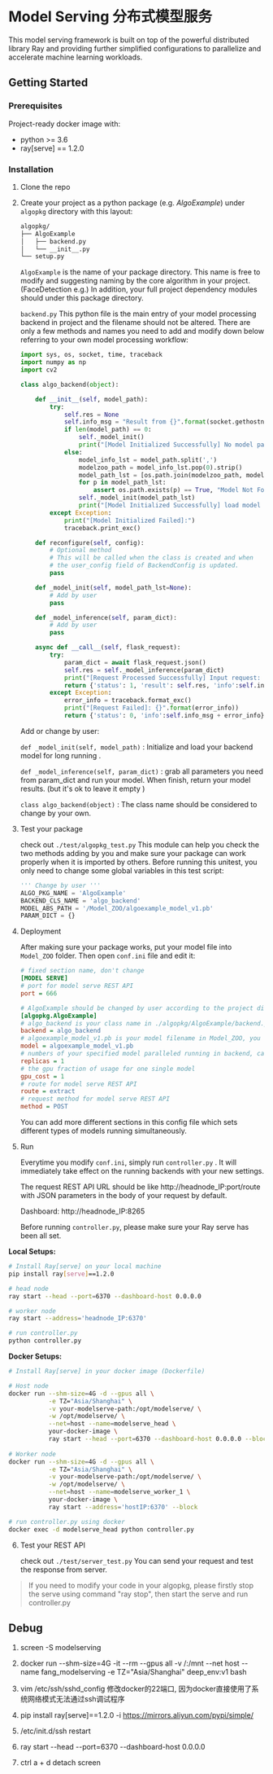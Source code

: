 

# Model Serving 分布式模型服务

This model serving framework is built on top of the powerful distributed library Ray and providing further simplified configurations to parallelize and accelerate machine learning workloads.



## Getting Started



### Prerequisites

Project-ready docker image with:

- python >= 3.6
- ray[serve] == 1.2.0

### Installation

1. Clone the repo 

2. Create your project as a python package (e.g. *AlgoExample*) under `algopkg` directory with this layout:

   ```bash
   algopkg/
   ├── AlgoExample
   │   ├── backend.py
   │   └── __init__.py
   └── setup.py
   ```

   `AlgoExample` is the name of your package directory. This name is free to modify and suggesting naming by the core algorithm in your project.  (FaceDetection e.g.)  In addition,  your full project dependency modules should under this package directory.

   `backend.py`   This python file is the main entry of your model processing backend in project and the filename should not be altered.  There are only a few methods and names you need to add and modify down below referring to your own model processing workflow: 

   ```python
   import sys, os, socket, time, traceback
   import numpy as np
   import cv2
   
   class algo_backend(object):
   
       def __init__(self, model_path):
           try:
               self.res = None
               self.info_msg = "Result from {}".format(socket.gethostname())
               if len(model_path) == 0:
                   self._model_init()
                   print("[Model Initialized Successfully] No model path specified")
               else:
                   model_info_lst = model_path.split(',')
                   modelzoo_path = model_info_lst.pop(0).strip()
                   model_path_lst = [os.path.join(modelzoo_path, model.strip()) for model in model_info_lst if len(model) != 0]
                   for p in model_path_lst:
                       assert os.path.exists(p) == True, "Model Not Found"
                   self._model_init(model_path_lst)
                   print("[Model Initialized Successfully] load model from : {}".format(model_path))
           except Exception:
               print("[Model Initialized Failed]:")
               traceback.print_exc()
   
       def reconfigure(self, config):
           # Optional method
           # This will be called when the class is created and when
           # the user_config field of BackendConfig is updated.
           pass
   
       def _model_init(self, model_path_lst=None):
           # Add by user
           pass
   
       def _model_inference(self, param_dict):
           # Add by user
           pass
   
       async def __call__(self, flask_request):
           try:
               param_dict = await flask_request.json()
               self.res = self._model_inference(param_dict)
               print("[Request Processed Successfully] Input request: {}   Output Result: {}".format(param_dict, self.res))
               return {'status': 1, 'result': self.res, 'info':self.info_msg}
           except Exception:
               error_info = traceback.format_exc()
               print("[Request Failed]: {}".format(error_info))
               return {'status': 0, 'info':self.info_msg + error_info}
   ```

   Add or change by user:

   `def _model_init(self, model_path)` : Initialize and load your backend model for long running .

   `def _model_inference(self, param_dict)` : grab all parameters you need from param_dict and run your model.  When finish, return your model results. (but it's ok to leave it empty ) 

   `class algo_backend(object)` : The class name should be considered to change by your own.

3. Test your package

   check out `./test/algopkg_test.py`  This module can help you check the two methods adding by you and make sure your package can work properly when it is imported by others. Before running this unitest, you only need to change some global variables in this test script:

   ```python
   ''' Change by user '''
   ALGO_PKG_NAME = 'AlgoExample'
   BACKEND_CLS_NAME = 'algo_backend'
   MODEL_ABS_PATH = '/Model_ZOO/algoexample_model_v1.pb'
   PARAM_DICT = {}
   ```

4. Deployment

   After making sure your package works, put your model file into `Model_ZOO` folder. Then open `conf.ini` file and edit it:

   ```ini
   # fixed section name, don't change
   [MODEL SERVE] 
   # port for model serve REST API
   port = 666         
   
   # AlgoExample should be changed by user according to the project dir under algopkg folder
   [algopkg.AlgoExample]
   # algo_backend is your class name in ./algopkg/AlgoExample/backend.py
   backend = algo_backend
   # algoexample_model_v1.pb is your model filename in Model_ZOO, you can add multiple models separate with commas or leave it empty 
   model = algoexample_model_v1.pb
   # numbers of your specified model paralleled running in backend, caution: cpu cores is the upper bound for this setting
   replicas = 1
   # the gpu fraction of usage for one single model
   gpu_cost = 1
   # route for model serve REST API
   route = extract
   # request method for model serve REST API
   method = POST
   ```

   You can add more different sections in this config file which sets different types of models running simultaneously.

5. Run

   Everytime you modify `conf.ini`, simply run `controller.py` . It will immediately take effect on the running backends with your new settings.

   The request REST API URL should be like http://headnode_IP:port/route  with JSON parameters in the body of your request by default. 

   Dashboard: http://headnode_IP:8265

   Before running `controller.py`, please make sure your Ray serve has been all set. 

   

**Local Setups:**

```bash
# Install Ray[serve] on your local machine
pip install ray[serve]==1.2.0

# head node
ray start --head --port=6370 --dashboard-host 0.0.0.0

# worker node
ray start --address='headnode_IP:6370'

# run controller.py
python controller.py
```



**Docker Setups:**

```bash
# Install Ray[serve] in your docker image (Dockerfile)

# Host node
docker run --shm-size=4G -d --gpus all \
           -e TZ="Asia/Shanghai" \
           -v your-modelserve-path:/opt/modelserve/ \
           -w /opt/modelserve/ \
           --net=host --name=modelserve_head \
           your-docker-image \
           ray start --head --port=6370 --dashboard-host 0.0.0.0 --block
           
# Worker node
docker run --shm-size=4G -d --gpus all \
           -e TZ="Asia/Shanghai" \
           -v your-modelserve-path:/opt/modelserve/ \
           -w /opt/modelserve/ \
           --net=host --name=modelserve_worker_1 \
           your-docker-image \
           ray start --address='hostIP:6370' --block

# run controller.py using docker
docker exec -d modelserve_head python controller.py
```

6. Test your REST API

   check out `./test/server_test.py` You can send your request and test the response from server. 

> If you need to modify your code in your algopkg, please firstly stop the serve using command "ray stop",  then start the serve and run controller.py
>



## Debug



1. screen -S modelserving

2. docker run --shm-size=4G -it --rm --gpus all -v /:/mnt --net host --name fang_modelserving -e TZ="Asia/Shanghai" deep_env:v1 bash

3. vim /etc/ssh/sshd_config 修改docker的22端口, 因为docker直接使用了系统网络模式无法通过ssh调试程序

4. pip install ray[serve]==1.2.0 -i https://mirrors.aliyun.com/pypi/simple/

5. /etc/init.d/ssh restart

6. ray start --head --port=6370 --dashboard-host 0.0.0.0

7. ctrl a + d  detach screen

   


